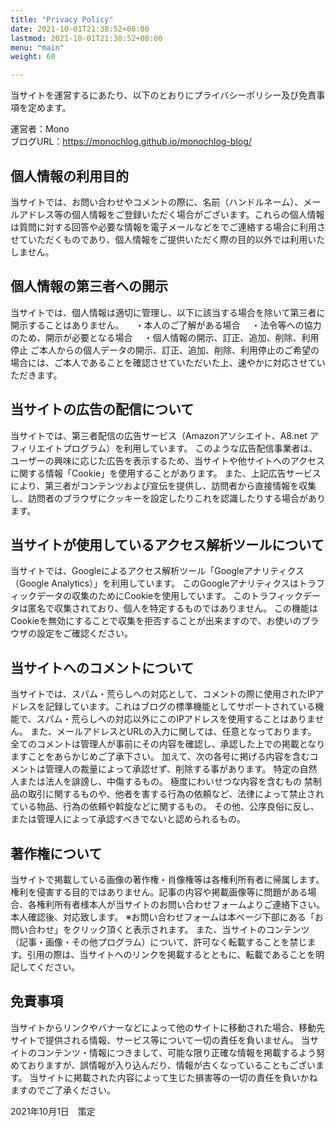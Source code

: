 ```yaml
---
title: "Privacy Policy"
date: 2021-10-01T21:38:52+08:00
lastmod: 2021-10-01T21:38:52+08:00
menu: "main"
weight: 60

---
```


当サイトを運営するにあたり、以下のとおりにプライバシーポリシー及び免責事項を定めます。

運営者：Mono  
ブログURL：https://monochlog.github.io/monochlog-blog/  

## 個人情報の利用目的
当サイトでは、お問い合わせやコメントの際に、名前（ハンドルネーム）、メールアドレス等の個人情報をご登録いただく場合がございます。これらの個人情報は質問に対する回答や必要な情報を電子メールなどをでご連絡する場合に利用させていただくものであり、個人情報をご提供いただく際の目的以外では利用いたしません。

## 個人情報の第三者への開示
当サイトでは、個人情報は適切に管理し、以下に該当する場合を除いて第三者に開示することはありません。
　・本人のご了解がある場合
　・法令等への協力のため、開示が必要となる場合
　・個人情報の開示、訂正、追加、削除、利用停止
ご本人からの個人データの開示、訂正、追加、削除、利用停止のご希望の場合には、ご本人であることを確認させていただいた上、速やかに対応させていただきます。



## 当サイトの広告の配信について
当サイトでは、第三者配信の広告サービス（Amazonアソシエイト、A8.net アフィリエイトプログラム）を利用しています。
このような広告配信事業者は、ユーザーの興味に応じた広告を表示するため、当サイトや他サイトへのアクセスに関する情報「Cookie」を使用することがあります。
また、上記広告サービスにより、第三者がコンテンツおよび宣伝を提供し、訪問者から直接情報を収集し、訪問者のブラウザにクッキーを設定したりこれを認識したりする場合があります。



## 当サイトが使用しているアクセス解析ツールについて
当サイトでは、Googleによるアクセス解析ツール「Googleアナリティクス（Google Analytics）」を利用しています。
このGoogleアナリティクスはトラフィックデータの収集のためにCookieを使用しています。
このトラフィックデータは匿名で収集されており、個人を特定するものではありません。
この機能はCookieを無効にすることで収集を拒否することが出来ますので、お使いのブラウザの設定をご確認ください。



## 当サイトへのコメントについて
当サイトでは、スパム・荒らしへの対応として、コメントの際に使用されたIPアドレスを記録しています。これはブログの標準機能としてサポートされている機能で、スパム・荒らしへの対応以外にこのIPアドレスを使用することはありません。
また、メールアドレスとURLの入力に関しては、任意となっております。
全てのコメントは管理人が事前にその内容を確認し、承認した上での掲載となりますことをあらかじめご了承下さい。
加えて、次の各号に掲げる内容を含むコメントは管理人の裁量によって承認せず、削除する事があります。
特定の自然人または法人を誹謗し、中傷するもの。
極度にわいせつな内容を含むもの
禁制品の取引に関するものや、他者を害する行為の依頼など、法律によって禁止されている物品、行為の依頼や斡旋などに関するもの。
その他、公序良俗に反し、または管理人によって承認すべきでないと認められるもの。



## 著作権について
当サイトで掲載している画像の著作権・肖像権等は各権利所有者に帰属します。権利を侵害する目的ではありません。記事の内容や掲載画像等に問題がある場合、各権利所有者様本人が当サイトのお問い合わせフォームよりご連絡下さい。本人確認後、対応致します。
※お問い合わせフォームは本ページ下部にある「お問い合わせ」をクリック頂くと表示されます。
また、当サイトのコンテンツ（記事・画像・その他プログラム）について、許可なく転載することを禁じます。引用の際は、当サイトへのリンクを掲載するとともに、転載であることを明記してください。



## 免責事項
当サイトからリンクやバナーなどによって他のサイトに移動された場合、移動先サイトで提供される情報、サービス等について一切の責任を負いません。
当サイトのコンテンツ・情報につきまして、可能な限り正確な情報を掲載するよう努めておりますが、誤情報が入り込んだり、情報が古くなっていることもございます。
当サイトに掲載された内容によって生じた損害等の一切の責任を負いかねますのでご了承ください。

2021年10月1日　策定
